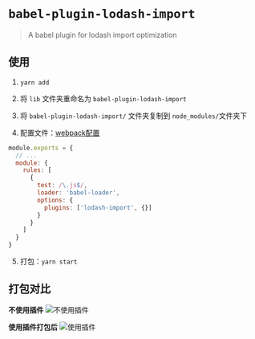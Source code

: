 # `babel-plugin-lodash-import`

> A babel plugin for lodash import optimization


## 使用

1. `yarn add`

2. 将 `lib` 文件夹重命名为 `babel-plugin-lodash-import`

3. 将 `babel-plugin-lodash-import/` 文件夹复制到 `node_modules/`文件夹下

4. 配置文件：[webpack配置](./webpack.config.js)

```js
module.exports = {
  // ...
  module: {
    rules: [
      {
        test: /\.js$/,
        loader: 'babel-loader',
        options: {
          plugins: ['lodash-import', {}]
        }
      }
    ]
  }
}
```

5. 打包：`yarn start`

## 打包对比

**不使用插件**
![不使用插件](https://ae01.alicdn.com/kf/H24bbba1bee89400ca597daed7092824an.png)

**使用插件打包后**
![使用插件](https://ae01.alicdn.com/kf/H24d69487d35f45509041a4b4897f5c5c8.png)
